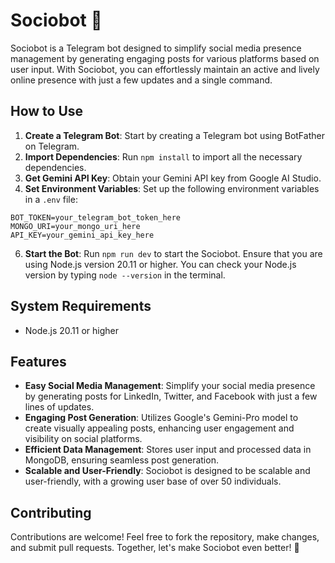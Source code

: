# Sociobot 🤖

Sociobot is a Telegram bot designed to simplify social media presence management by generating engaging posts for various platforms based on user input. With Sociobot, you can effortlessly maintain an active and lively online presence with just a few updates and a single command.

## How to Use

1. **Create a Telegram Bot**: Start by creating a Telegram bot using BotFather on Telegram.
2. **Import Dependencies**: Run `npm install` to import all the necessary dependencies.
3. **Get Gemini API Key**: Obtain your Gemini API key from Google AI Studio.
4. **Set Environment Variables**: Set up the following environment variables in a `.env` file:
```
BOT_TOKEN=your_telegram_bot_token_here
MONGO_URI=your_mongo_uri_here
API_KEY=your_gemini_api_key_here
```

6. **Start the Bot**: Run `npm run dev` to start the Sociobot. Ensure that you are using Node.js version 20.11 or higher. You can check your Node.js version by typing `node --version` in the terminal.

## System Requirements

- Node.js 20.11 or higher

## Features

- **Easy Social Media Management**: Simplify your social media presence by generating posts for LinkedIn, Twitter, and Facebook with just a few lines of updates.
- **Engaging Post Generation**: Utilizes Google's Gemini-Pro model to create visually appealing posts, enhancing user engagement and visibility on social platforms.
- **Efficient Data Management**: Stores user input and processed data in MongoDB, ensuring seamless post generation.
- **Scalable and User-Friendly**: Sociobot is designed to be scalable and user-friendly, with a growing user base of over 50 individuals.

## Contributing

Contributions are welcome! Feel free to fork the repository, make changes, and submit pull requests. Together, let's make Sociobot even better! 🚀
